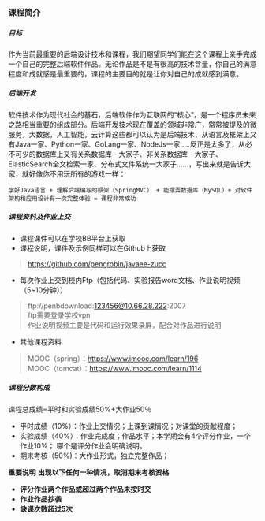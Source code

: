 ### 课程简介
##### 目标
作为当前最重要的后端设计技术和课程，我们期望同学们能在这个课程上亲手完成一个自己的完整后端软件作品。无论作品是不是有很高的技术含量，你自己的满意程度和成就感是最重要的，课程的主要目的就是让你对自己的成就感到满意。

##### 后端开发
软件技术作为现代社会的基石，后端软件作为互联网的“核心”，是一个程序员未来之路相当重要的组成部分。后端开发技术现在覆盖的领域非常广，常常被提及的微服务，大数据，人工智能，云计算这些都可以认为是后端技术，从语言及框架上又有Java一家、Python一家、GoLang一家、NodeJs一家.....反正是太多了，从必不可少的数据库上又有关系数据库一大家子、非关系数据库一大家子、ElasticSearch全文检索一家、分布式文件系统一大家子......，写出来就是告诉大家，就好像你不用玩所有的游戏一样：    

```
学好Java语言 + 理解后端编写的框架（SpringMVC） + 能摆弄数据库（MySQL）+ 对软件架构和应用设计有一次完整体验 = 课程非常成功
```

##### 课程资料及作业上交
- 课程课件可以在学校BB平台上获取
- 课程说明，课件及示例同样可以在Github上获取
> https://github.com/pengrobin/javaee-zucc  

- 每次作业上交到校内Ftp（包括代码、实验报告word文档、作业说明视频（5~10分钟））
> ftp://penbdownload:123456@10.66.28.222:2007   
> ftp需要登录学校vpn    
> 作业说明视频主要是代码和运行效果录屏，配合对作品进行说明  

- 其他课程资料  
> MOOC（spring）：https://www.imooc.com/learn/196     
> MOOC（tomcat）：https://www.imooc.com/learn/1114    

##### 课程分数构成
课程总成绩=平时和实验成绩50%+大作业50％ 
- 平时成绩（10%）：作业上交情况；上课到课情况；对课堂的贡献程度； 
- 实验成绩（40%）：作业完成度；作品水平；本学期会有4个评分作业，一个作业10%； 哪个是评分作业会明确说明。
- 期末考核（50%)：大作业形式，独立完整作品；    

**重要说明**
**出现以下任何一种情况，取消期末考核资格**
- **评分作业两个作品或超过两个作品未按时交**    
- **作业作品抄袭**  
- **缺课次数超过5次**   